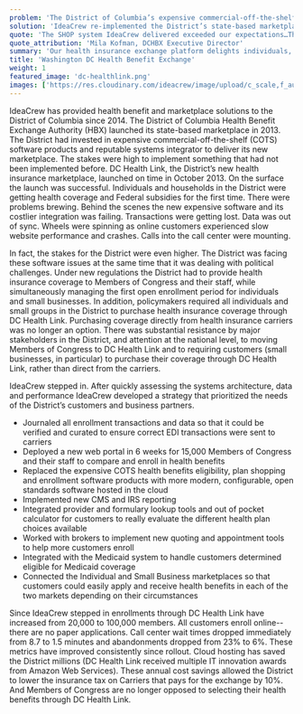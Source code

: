 ```yaml
---
problem: 'The District of Columbia’s expensive commercial-off-the-shelf (COTS) software failed after implementation during its first renewal period in 2014.'
solution: 'IdeaCrew re-implemented the District’s state-based marketplace using open standards and cloud technology to quickly become one of the leading and most financially sustainable platforms in the nation.'
quote: 'The SHOP system IdeaCrew delivered exceeded our expectations…The online marketplace is easy for customers to use. Feedback from enrolled businesses and their workers, brokers, and our congressional customers is very positive.'
quote_attribution: 'Mila Kofman, DCHBX Executive Director'
summary: 'Our health insurance exchange platform delights individuals, small businesses, and members of congress'
title: 'Washington DC Health Benefit Exchange'
weight: 1
featured_image: 'dc-healthlink.png'
images: ['https://res.cloudinary.com/ideacrew/image/upload/c_scale,f_auto,q_auto,w_1200/v1605286962/ideacrew-website/dc-healthlink.png']
---
```


IdeaCrew has provided health benefit and marketplace solutions to the District of Columbia since 2014. The District of Columbia Health Benefit Exchange Authority (HBX) launched its state-based marketplace in 2013. The District had invested in expensive commercial-off-the-shelf (COTS) software products and reputable systems integrator to deliver its new marketplace. The stakes were high to implement something that had not been implemented before. DC Health Link, the District’s new health insurance marketplace, launched on time in October 2013. On the surface the launch was successful. Individuals and households in the District were getting health coverage and Federal subsidies for the first time. There were problems brewing. Behind the scenes the new expensive software and its costlier integration was failing. Transactions were getting lost. Data was out of sync. Wheels were spinning as online customers experienced slow website performance and crashes. Calls into the call center were mounting.

In fact, the stakes for the District were even higher. The District was facing these software issues at the same time that it was dealing with political challenges. Under new regulations the District had to provide health insurance coverage to Members of Congress and their staff, while simultaneously managing the first open enrollment period for individuals and small businesses. In addition, policymakers required all individuals and small groups in the District to purchase health insurance coverage through DC Health Link. Purchasing coverage directly from health insurance carriers was no longer an option. There was substantial resistance by major stakeholders in the District, and attention at the national level, to moving Members of Congress to DC Health Link and to requiring customers (small businesses, in particular) to purchase their coverage through DC Health Link, rather than direct from the carriers.

IdeaCrew stepped in. After quickly assessing the systems architecture, data and performance IdeaCrew developed a strategy that prioritized the needs of the District’s customers and business partners.

- Journaled all enrollment transactions and data so that it could be verified and curated to ensure correct EDI transactions were sent to carriers
- Deployed a new web portal in 6 weeks for 15,000 Members of Congress and their staff to compare and enroll in health benefits
- Replaced the expensive COTS health benefits eligibility, plan shopping and enrollment software products with more modern, configurable, open standards software hosted in the cloud
- Implemented new CMS and IRS reporting
- Integrated provider and formulary lookup tools and out of pocket calculator for customers to really evaluate the different health plan choices available
- Worked with brokers to implement new quoting and appointment tools to help more customers enroll
- Integrated with the Medicaid system to handle customers determined eligible for Medicaid coverage
- Connected the Individual and Small Business marketplaces so that customers could easily apply and receive health benefits in each of the two markets depending on their circumstances

Since IdeaCrew stepped in enrollments through DC Health Link have increased from 20,000 to 100,000 members. All customers enroll online--there are no paper applications. Call center wait times dropped immediately from 8.7 to 1.5 minutes and abandonments dropped from 23% to 6%. These metrics have improved consistently since rollout. Cloud hosting has saved the District millions (DC Health Link received multiple IT innovation awards from Amazon Web Services). These annual cost savings allowed the District to lower the insurance tax on Carriers that pays for the exchange by 10%. And Members of Congress are no longer opposed to selecting their health benefits through DC Health Link.
